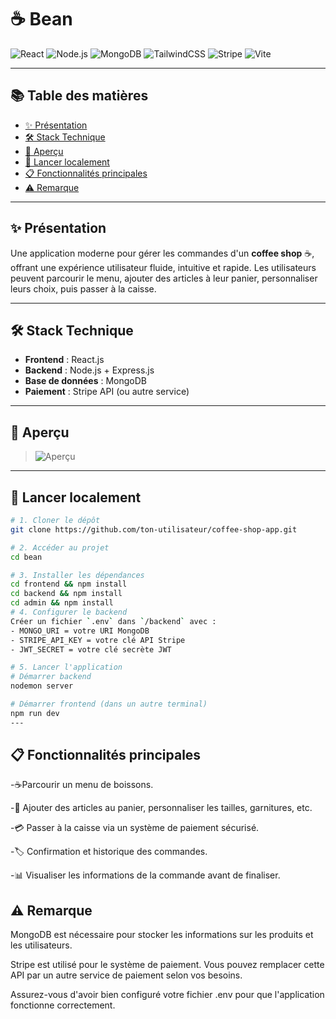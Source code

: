 # ☕ **Bean**

![React](https://img.shields.io/badge/React-20232A?style=for-the-badge&logo=react&logoColor=61DAFB)
![Node.js](https://img.shields.io/badge/Node.js-339933?style=for-the-badge&logo=nodedotjs&logoColor=white)
![MongoDB](https://img.shields.io/badge/MongoDB-4EA94B?style=for-the-badge&logo=mongodb&logoColor=white)
![TailwindCSS](https://img.shields.io/badge/TailwindCSS-06B6D4?style=for-the-badge&logo=tailwindcss&logoColor=white)
![Stripe](https://img.shields.io/badge/Stripe-635BFF?style=for-the-badge&logo=stripe&logoColor=white)
![Vite](https://img.shields.io/badge/Vite-646CFF?style=for-the-badge&logo=vite&logoColor=white)

---

## 📚 **Table des matières**

- [✨ Présentation](#-présentation)
- [🛠️ Stack Technique](#️-stack-technique)
- [📸 Aperçu](#-aperçu)
- [🚀 Lancer localement](#-lancer-localement)
- [📋 Fonctionnalités principales](#-fonctionnalités-principales)
- [⚠️ Remarque](#️-remarque)

---

## ✨ **Présentation**

Une application moderne pour gérer les commandes d'un **coffee shop** ☕, offrant une expérience utilisateur fluide, intuitive et rapide. Les utilisateurs peuvent parcourir le menu, ajouter des articles à leur panier, personnaliser leurs choix, puis passer à la caisse.

---

## 🛠️ **Stack Technique**

- **Frontend** : React.js
- **Backend** : Node.js + Express.js
- **Base de données** : MongoDB
- **Paiement** : Stripe API (ou autre service)

---

## 📸 **Aperçu**

> ![Aperçu](https://exemple.com/image-de-aperçu)

---

## 🚀 **Lancer localement**

```bash
# 1. Cloner le dépôt
git clone https://github.com/ton-utilisateur/coffee-shop-app.git

# 2. Accéder au projet
cd bean

# 3. Installer les dépendances
cd frontend && npm install
cd backend && npm install
cd admin && npm install
# 4. Configurer le backend
Créer un fichier `.env` dans `/backend` avec :
- MONGO_URI = votre URI MongoDB
- STRIPE_API_KEY = votre clé API Stripe
- JWT_SECRET = votre clé secrète JWT

# 5. Lancer l'application
# Démarrer backend
nodemon server

# Démarrer frontend (dans un autre terminal)
npm run dev
---
```

## 📋 Fonctionnalités principales
 -☕Parcourir un menu de boissons.

 -🛒 Ajouter des articles au panier, personnaliser les tailles, garnitures, etc.

 -💳 Passer à la caisse via un système de paiement sécurisé.

 -🏷️ Confirmation et historique des commandes.

 -📊 Visualiser les informations de la commande avant de finaliser.

 ## ⚠️ Remarque
MongoDB est nécessaire pour stocker les informations sur les produits et les utilisateurs.

Stripe est utilisé pour le système de paiement. Vous pouvez remplacer cette API par un autre service de paiement selon vos besoins.

Assurez-vous d'avoir bien configuré votre fichier .env pour que l'application fonctionne correctement.